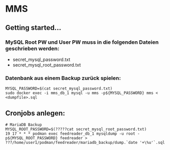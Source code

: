 # MMS

## Getting started...

### MySQL Root PW und User PW muss in die folgenden Dateien geschrieben werden:
- secret_mysql_password.txt
- secret_mysql_root_password.txt

### Datenbank aus einem Backup zurück spielen:
```
MYSQL_PASSWORD=$(cat secret_mysql_password.txt)
sudo docker exec -i mms_db_1 mysql -u mms -p${MYSQL_PASSWORD} mms < <dumpfile>.sql
```

## Cronjobs anlegen:

```
# MariaDB Backup
MYSQL_ROOT_PASSWORD=$(?????cat secret_mysql_root_password.txt)
19 17 * * * podman exec feedreader_db_1 mysqldump -u root -p${MYSQL_ROOT_PASSWORD} feedreader > ???/home/user1/podman/feedreader/mariadb_backup/dump.`date '+\%u'`.sql
```
